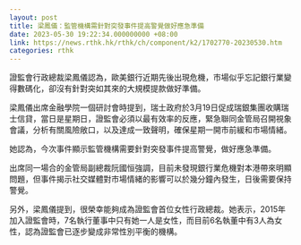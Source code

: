 ```yaml
---
layout: post
title: 梁鳳儀：監管機構需針對突發事件提高警覺做好應急準備
date: 2023-05-30 19:22:34.000000000 +08:00
link: https://news.rthk.hk/rthk/ch/component/k2/1702770-20230530.htm
categories: rthk
---
```


證監會行政總裁梁鳳儀認為，歐美銀行近期先後出現危機，市場似乎忘記銀行業變得數碼化，卻沒有針對突如其來的大規模提款做好準備。

梁鳳儀出席金融學院一個研討會時提到，瑞士政府於3月19日促成瑞銀集團收購瑞士信貸，當日是星期日，證監會必須以最有效率的反應，緊急聯同金管局召開視象會議，分析有關風險敞口，以及達成一致聲明，確保星期一開市前緩和市場情緒。

她認為，今次事件顯示監管機構需要針對突發事件提高警覺，做好應急準備。

出席同一場合的金管局副總裁阮國恒強調，目前未發現銀行業危機對本港帶來明顯問題，但事件揭示社交媒體對市場情緒的影響可以於幾分鐘內發生，日後需要保持警覺。

另外，梁鳳儀提到，很榮幸能夠成為證監會首位女性行政總裁。她表示，2015年加入證監會時，7名執行董事中只有她一人是女性，而目前6名執董中有3人為女性，認為證監會已逐步變成非常性別平衡的機構。

